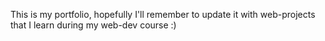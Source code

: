 This is my portfolio, hopefully I'll remember to update it with web-projects that I learn during my web-dev course :)